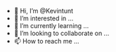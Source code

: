 - 👋 Hi, I’m @Kevintunt
- 👀 I’m interested in ...
- 🌱 I’m currently learning ...
- 💞️ I’m looking to collaborate on ...
- 📫 How to reach me ...

<!---
Kevintunt/Kevintunt is a ✨ specialial ✨ because its `README.md` (this file) appears on your GitHub profile.
You can click the Preview link to take a look at your changes.
--->
